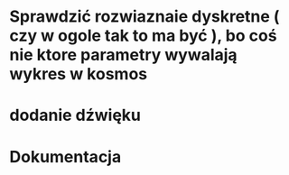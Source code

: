 # Sprawdzić rozwiaznaie dyskretne ( czy w ogole tak to ma być ), bo coś nie ktore parametry wywalają wykres w kosmos
# dodanie dźwięku

# Dokumentacja
